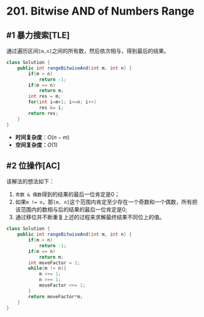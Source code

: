 # 201. Bitwise AND of Numbers Range

## #1 暴力搜索[TLE]

通过遍历区间`[m,n]`之间的所有数，然后依次相与，得到最后的结果。

```java
class Solution {
    public int rangeBitwiseAnd(int m, int n) {
        if(m > n)
            return -1;
        if(m == n)
            return m;
        int res = m;
        for(int i=m+1; i<=n; i++)
            res &= i;
        return res;
    }
}
```

- **时间复杂度**：$O(n-m)$
- **空间复杂度：**$O(1)$

## #2 位操作[AC]

该解法的想法如下：

1. `奇数 & 偶数`得到的结果的最后一位肯定是0；
2. 如果`m != n`，那`[m, n]`这个范围内肯定至少存在一个奇数和一个偶数，所有把该范围内的数相与后的结果的最后一位肯定是0;
3. 通过移位并不断重复上述的过程来求解最终结果不同位上的值。

```java
class Solution {
    public int rangeBitwiseAnd(int m, int n) {
        if(m > n)
            return -1;
        if(m == n)
            return m;
        int moveFactor = 1;
        while(m != n){
            m >>= 1;
            n >>= 1;
            moveFactor <<= 1;
        }
        return moveFactor*m; 
    }
}
```

